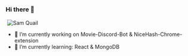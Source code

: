 ### Hi there 👋

<p>&nbsp;<img align="center"
        src="https://github-readme-stats.vercel.app/api?username=SamQuail&show_icons=true&locale=en"
        alt="Sam Quail" /></p>
        

<!--
**SamSomeone/SamSomeone** is a ✨ _special_ ✨ repository because its `README.md` (this file) appears on your GitHub profile.

Here are some ideas to get you started:

- 🔭 I’m currently working on ...
- 🌱 I’m currently learning ...
- 👯 I’m looking to collaborate on ...
- 🤔 I’m looking for help with ...
- 💬 Ask me about ...
- 📫 How to reach me: ...
- 😄 Pronouns: ...
- ⚡ Fun fact: ...
-->
- 🔭 I’m currently working on Movie-Discord-Bot & NiceHash-Chrome-extension
- 🌱 I’m currently learning: React & MongoDB
